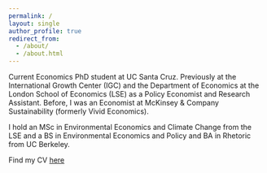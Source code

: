 ```yaml
---
permalink: /
layout: single
author_profile: true
redirect_from: 
  - /about/
  - /about.html
---
```


Current Economics PhD student at UC Santa Cruz. Previously at the International Growth Center (IGC) and the Department of Economics at the London School of Economics (LSE) as a Policy Economist and Research Assistant. Before, I was an Economist at McKinsey & Company Sustainability (formerly Vivid Economics). 

I hold an MSc in Environmental Economics and Climate Change from the LSE and a BS in Environmental Economics and Policy and BA in Rhetoric from UC Berkeley.

Find my CV [here](/files/10-2025-Saggese-CV.pdf)
